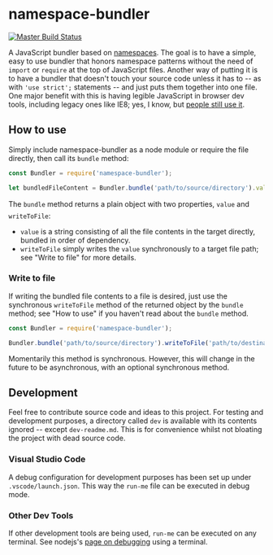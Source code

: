 # namespace-bundler

[![Master Build Status](https://travis-ci.org/dstuessy/namespace-bundler.svg?branch=master)](https://travis-ci.org/dstuessy/namespace-bundler)

A JavaScript bundler based on [namespaces](http://adamsilver.io/articles/javascript-namespacing/).
The goal is to have a simple, easy to use bundler that honors namespace patterns without 
the need of `import` or `require` at the top of JavaScript files. Another way of putting it
is to have a bundler that doesn't touch your source code unless it has to -- as with `'use strict';`
statements -- and just puts them together into one file. One major benefit with this is having
legible JavaScript in browser dev tools, including legacy ones like IE8; yes, I know, 
but [people still use it](http://caniuse.com/usage_table.php).



## How to use

Simply include namespace-bundler as a node module or require the file directly, then call its `bundle` method:

``` javascript
const Bundler = require('namespace-bundler');

let bundledFileContent = Bundler.bundle('path/to/source/directory').value;
```

The `bundle` method returns a plain object with two properties, `value` and `writeToFile`:

- `value` is a string consisting of all the file contents in the target directly, bundled in order of dependency.
- `writeToFile` simply writes the `value` synchronously to a target file path; see "Write to file" for more details.

### Write to file

If writing the bundled file contents to a file is desired, 
just use the synchronous `writeToFile` method of the returned 
object by the `bundle` method; see "How to use" if you haven't read about the `bundle` method.

``` javascript
const Bundler = require('namespace-bundler');

Bundler.bundle('path/to/source/directory').writeToFile('path/to/destination/file');
```

Momentarily this method is synchronous. However, this will change in the future to be asynchronous, with an optional synchronous method.



## Development

Feel free to contribute source code and ideas to this project. For testing and development purposes, 
a directory called `dev` is available with its contents ignored -- except `dev-readme.md`. 
This is for convenience whilst not bloating the project with dead source code.

### Visual Studio Code

A debug configuration for development purposes has been set up under `.vscode/launch.json`. This way the `run-me` file can be executed in debug mode.

### Other Dev Tools

If other development tools are being used, `run-me` can be executed on any terminal. See nodejs's [page on debugging](https://nodejs.org/api/debugger.html) using a terminal.